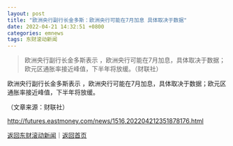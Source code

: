 ```yaml
---
layout: post
title: "欧洲央行副行长金多斯：欧洲央行可能在7月加息 具体取决于数据"
date: 2022-04-21 14:32:51 +0800
categories: emnews
tags: 东财滚动新闻
---
```

> 欧洲央行副行长金多斯表示 ，欧洲央行可能在7月加息，具体取决于数据；欧元区通胀率接近峰值，下半年将放缓。（财联社）

<p>欧洲央行副行长金多斯表示 ，欧洲央行可能在7月加息，具体取决于数据；欧元区通胀率接近峰值，下半年将放缓。</p><p class="em_media">（文章来源：财联社）</p>

<http://futures.eastmoney.com/news/1516,202204212351878176.html>

[返回东财滚动新闻](//finews.withounder.com/emnews/)｜[返回首页](//finews.withounder.com/)